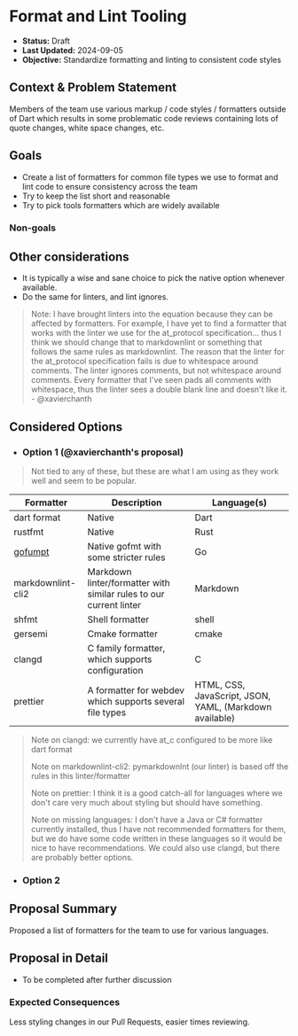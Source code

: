 # Format and Lint Tooling

<!-- This template is inspired by
https://github.com/GoogleCloudPlatform/emblem/tree/main/docs/decisions -->

- **Status:** Draft
- **Last Updated:** 2024-09-05
- **Objective:** Standardize formatting and linting to consistent code styles

## Context & Problem Statement

Members of the team use various markup / code styles / formatters outside of
Dart which results in some problematic code reviews containing lots of quote
changes, white space changes, etc.

## Goals

- Create a list of formatters for common file types we use to format and lint
  code to ensure consistency across the team
- Try to keep the list short and reasonable
- Try to pick tools formatters which are widely available

### Non-goals

## Other considerations <!-- optional -->

- It is typically a wise and sane choice to pick the native option whenever
  available.
- Do the same for linters, and lint ignores.

> Note: I have brought linters into the equation because they can be affected by
> formatters. For example, I have yet to find a formatter that works with the
> linter we use for the at_protocol specification... thus I think we should
> change that to markdownlint or something that follows the same rules as
> markdownlint. The reason that the linter for the at_protocol specification
> fails is due to whitespace around comments. The linter ignores comments, but
> not whitespace around comments. Every formatter that I've seen pads all
> comments with whitespace, thus the linter sees a double blank line and doesn't
> like it. - @xavierchanth

## Considered Options <!-- optional -->

- ### Option 1 (@xavierchanth's proposal)

> Not tied to any of these, but these are what I am using as they work well and
> seem to be popular.

<!-- pyml disable-num-lines 11 md013-->

| Formatter                                   | Description                                                        | Language(s)                                             |
| ------------------------------------------- | ------------------------------------------------------------------ | ------------------------------------------------------- |
| dart format                                 | Native                                                             | Dart                                                    |
| rustfmt                                     | Native                                                             | Rust                                                    |
| [gofumpt](https://github.com/mvdan/gofumpt) | Native gofmt with some stricter rules                              | Go                                                      |
| markdownlint-cli2                           | Markdown linter/formatter with similar rules to our current linter | Markdown                                                |
| shfmt                                       | Shell formatter                                                    | shell                                                   |
| gersemi                                     | Cmake formatter                                                    | cmake                                                   |
| clangd                                      | C family formatter, which supports configuration                   | C                                                       |
| prettier                                    | A formatter for webdev which supports several file types           | HTML, CSS, JavaScript, JSON, YAML, (Markdown available) |

> Note on clangd: we currently have at_c configured to be more like dart format
>
> Note on markdownlint-cli2: pymarkdownlnt (our linter) is based off the rules
> in this linter/formatter
>
> Note on prettier: I think it is a good catch-all for languages where we don't
> care very much about styling but should have something.
>
> Note on missing languages: I don't have a Java or C# formatter currently
> installed, thus I have not recommended formatters for them, but we do have
> some code written in these languages so it would be nice to have
> recommendations. We could also use clangd, but there are probably better
> options.

- ### Option 2

## Proposal Summary

Proposed a list of formatters for the team to use for various languages.

## Proposal in Detail

- To be completed after further discussion

### Expected Consequences <!-- optional -->

Less styling changes in our Pull Requests, easier times reviewing.
